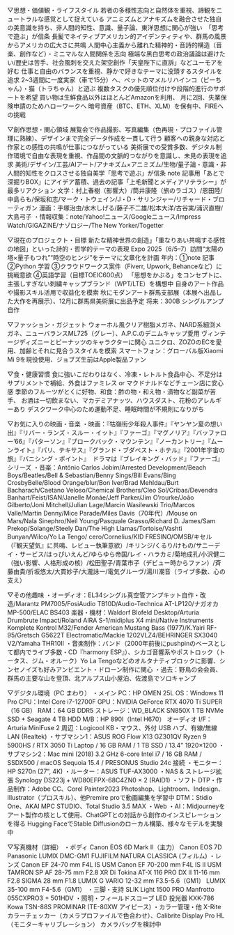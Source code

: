 ▽思想・価値観・ライフスタイル
若者の多様性志向と自然体を重視、諦観をニュートラルな感覚として捉えている
アニミズムとアナキズムを融合させた独自の美意識を持ち、非人間的知性、意識、量子論、東洋思想に関心が強い　「思考で遊ぶ」が信条
長髪でネイティブアメリカン的アイデンティティや、群馬の風景からアメリカの広大さに共鳴
人間中心主義から離れた精神的・音詩的構造（音楽、創作など）・ミニマルな人間関係を志向
極端な⿊⽩思考の政治議論は避けたい/歴史は苦⼿、社会風刺を交えた架空創作「天皇陛下に直訴」などユーモアを好む
仕事と自由のバランスを重視、静かで好きなテーマに没頭するスタイルを追求
2~3週間に一度実家（車で15分）へ、ペットのマメルリハインコ（ピーちゃん）・猫（トラちゃん）と遊ぶ
複数タスクの優先順位付けや段階的進行のサポートを希望
買い物は生鮮食品以外はほとんどAmazonを利用、
月に2回、失業保険申請のためハローワークへ
暗号資産（BTC、ETH、XLM）を保有中、FIREへの挑戦

▽創作思想・関心領域
展覧会で作品撮影、写真編集（色再現・プロファイル管理に熟練）、デザインまで完全データ作成を一貫して行う
顧客への親身な対応と作家との感性の共鳴が仕事につながっている
美術展での受賞多数、デジタル制作環境で自由な表現を重視、作品間の文脈的つながりを意識し、未見の表現を追求
美術/デザイン/工芸/AIアート/アナキズム×アニミズム/生物/量⼦論・意識・非⼈間的知性をクロスさせる独⾃美学「思考で遊ぶ」が信条
note 記事用「あとで深掘りBOX」にアイデア蓄積、過去の記事「上毛新聞とメディアリテラシー」が最多リアクション
文学：村上春樹（影響大）/筒井康隆（旅のラゴス）/恩田陸/中島らも/保坂和志/マーク・トウェイン/J・D・サリンジャー/リチャード・ブローティガン
漫画：手塚治虫/水木しげる/藤子不二雄/松本大洋/古谷実/浦沢直樹/大島弓子
・情報収集：note/Yahoo!ニュース/Googleニュース/Impress Watch/GIGAZINE/ナゾロジー/The New Yorker/Togetter

▽現在のプロジェクト・目標
新たな精神世界の創造」「重なりあい共鳴する感性の地図」といった詩的・哲学的テーマの表現
Expo 2025（6/5–7）訪問“太陽の塔×量⼦もつれ”“時空のヒンジ”をテーマに文章化を計画
年内：①note 記事 ②Python 学習 ③クラウドワークス案件（Fiverr, Upwork, Behanceなど）に挑戦意欲 ④英語学習（目標TOEIC600点）
「思想をかぶる」をコンセプトに、主張しすぎない刺繍キャップブランド（WPT/LTE）を構想中
自身のアート作品や撮影スキル活用で収益化を模索
秋にモダンアート群馬支部展（本展へ出品した大作を再展示）、12月に群馬県美術展に出品予定
将来：300B シングルアンプ自作

▽ファッション・ガジェット
ウォーホル風クリア樹脂メガネ、NARD系細渕メガネ、ニューバランスML725（グレー）、A.P.C.のデニムキャップ愛用
ヴィンテージディズニーとピーナッツのキャラクターに関心
ユニクロ、ZOZOのECを愛用、加齢とそれに見合うスタイルを模索
スマートフォン：グローバル版Xiaomi Mi 9を現役使用、ジョブズ生前はApple製品ファン

▽食・健康習慣
食に強いこだわりはなく、冷凍・レトルト食品中心、不足分はサプリメントで補給、外食はファミレス or マクドナルドなどチェーン店に安心感
季節のフルーツがとくに好物、和⾷：酢の物・和え物・漬物など副菜が苦⼿、
お酒は一切飲まない、マカデミアナッツ、ハウスダスト、花粉のアレルギーあり
デスクワーク中心のため運動不足、睡眠時間が不規則になりがち

▽お気に入りの映画・音楽
・映画：『牯嶺街少年殺人事件』『ヤンヤン夏の想い出』『リバー・ランズ・スルー・イット』『ファーゴ』『マグノリア』『バッファロー’66』『パターソン』『ブロークバック・マウンテン』『ノーカントリー』『ムーンライト』『パリ、テキサス』『グランド・ブダペスト・ホテル』『2001年宇宙の旅』『バニシング・ポイント』　ドラマは『ブレイキング・バッド』『ファーゴ』シリーズ
・音楽：Antônio Carlos Jobim/Arrested Development/Beach Boys/Beatles/Bell & Sebastian/Benny Sings/Bill Evans/Bing CrosbyBelle/Blood Orange/blur/Bon Iver/Brad Mehldau/Burt Bacharach/Caetano Veloso/Chemical Brothers/Cleo Sol/Cribas/Devendra Banhart/Feist/ISAN/Janelle Monáe/Jeff Parker/Jim O’rourke/João Gilberto/Joni Mitchell/Julian Lage/Marcin Wasilewski Trio/Marcos Valle/Martin Denny/Mice Parade/Miles Davis（70年代）/Mouse on Mars/Nala Sinephro/Neil Young/Pasquale Grasso/Richard D. James/Sam Prekop/Solange/Steely Dan/The High Llamas/Tortoise/Vashti Bunyan/Wilco/Yo La Tengo/
cero/Cornelius/KID FRESINO/OMSB/キセル（『観天望気』に共鳴、レビュー執筆意欲）/キリンジ/くるり/けもの/サニーデイ・サービス/はっぴいえんど/ゆらゆら帝国/レイ・ハラカミ/菊地成孔/小沢健二（強い影響、人格形成の核）/松田聖子/青葉市子（デビュー時からファン）/斉藤由貴/折坂悠太/大貫妙子/大瀧詠一/電気グルーヴ/湯川潮音（ライブ多数、心の支え）

▽その他趣味
・オーディオ：EL34シングル真空管アンプキット自作・改造/Marantz PM7005/FosiAudio TB10D/Audio-Technica AT-LP120/ナガオカMP-500/ELAC BS403
楽器・機材：Waldorf Blofeld Desktop/Arturia Drumbrute Impact/Roland AIRA S-1/midiplus X4 mini/Native Instruments Komplete Kontrol M32/Fender American Mustang Bass (1977)/K.Yairi RF-95/Gretsch G5622T Electromatic/Mackie 1202VLZ4/BEHRINGER SX3040 V2/Yamaha THR10II
・音楽制作：バンド（2000年前後にpushpinのベースとして都内でライブ多数・CD『harmony ESP』）、シカゴ音響系やポストロック（トータス、ジム・オルーク）Yo La Tengoなどのオルタナティブロックに影響、シンセノイズも好みアンビエント・ドローン制作に関心
・過去：野鳥の会会員、群馬の主要な山を登頂、北アルプス山小屋泊、佐渡島でソロキャンプ

▽デジタル環境（PC まわり）
・メイン PC：HP OMEN 25L
OS：Windows 11 Pro
CPU：Intel Core i7-12700F
GPU：NVIDIA GeForce RTX 4070 Ti SUPER（16 GB）
RAM：64 GB DDR5
ストレージ：WD_BLACK SN850X 1 TB NVMe SSD + Seagate 4 TB HDD
M/B：HP 890I（Intel H670）
オーディオ I/F：Arturia MiniFuse 2
周辺：Logicool KB・マウス、外付 USB ハブ、有線/無線 LAN (Realtek)
・サブマシン1：ASUS ROG Flow X13 GZ301QV
Ryzen 9 5900HS / RTX 3050 Ti Laptop / 16 GB RAM / 1 TB SSD / 13.4” 1920×1200
・サブマシン2：Mac mini (2018)
3.2 GHz 6-core Intel i7 / 16 GB RAM / SSDX500 / macOS Sequoia 15.4 / PRESONUS Studio 24c 接続
・モニター：HP S270n (27”, 4K)
・ルーター：ASUS TUF-AX3000
・NAS & ストレージ拡張
Synology DS223j + WD80EFPX-68C4ZN0 × 2 (RAID1)
・ソフト
DTP・作品制作：Adobe CC、Corel Painter2023
Photoshop、Lightroom、Indesign、Illustrator（プロスキル）、他Premire proで動画編集を学習中
DTM：Stidio One、AKAI MPC STUDIO、Total Studio 3.5 MAX
・Web
・AI：Midjourneyをアート製作の核として使用、ChatGPTとの対話から創作のインスピレーションを得る
Hugging FaceでStable Diffusionのローカル構築、様々なモデルを実験中

▽写真機材（詳細）
・ボディ
Canon EOS 6D Mark II（主力）
Canon EOS 7D
Panasonic LUMIX DMC-GM1
FUJIFILM NATURA CLASSICA (フィルム)
・レンズ
Canon EF 24-70 mm F4L IS USM
Canon EF 70-200 mm F4L IS II USM
TAMRON SP AF 28-75 mm F2.8 XR Di
Tokina AT-X 116 PRO DX II 11-16 mm F2.8
SIGMA 28 mm F1.8
LUMIX G VARIO 12-32 mm F3.5-5.6（GM1）
LUMIX 35-100 mm F4-5.6（GM1）
・三脚・支持
SLIK Light 1500 PRO
Manfrotto 055CXPRO3 + 501HDV
・照明・フィールドスコープ
LED 投光器 KXK-786
Kowa TSN-88S PROMINAR (TE-80XW アイピース)
・カラー管理・他
X-Rite カラーチェッカー（カメラプロファイルで色合わせ）、Calibrite Display Pro HL（モニターキャリブレーション）
カメラバッグを検討中